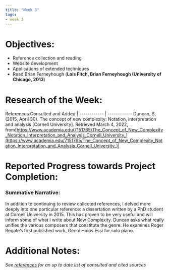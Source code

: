 ```yaml
---
title: "Week 3"
tags:
- week 3
---
```


# Objectives: 
- Reference collection and reading
- Website development
- Applications of extended techniques
- Read Brian Ferneyhough (**Lois Fitch, Brian Ferneyhough (University of Chicago, 2013**)

# Research of the Week:
References Consulted and Added | 
------------ | ------------
Duncan, S. (2015, April 30). The concept of new complexity: Notation, interpretation and analysis [Cornell University]. Retrieved March 4, 2022, from[https://www.academia.edu/7151765/The_Concept_of_New_Complexity_Notation_Interpretation_and_Analysis_Cornell_University_](https://www.academia.edu/7151765/The_Concept_of_New_Complexity_Notation_Interpretation_and_Analysis_Cornell_University_)|
# Reported Progress towards Project Completion:
### Summative Narrative: 

In addition to continuing to review collected references, I delved more deeply into one particular reference: a dissertation written by a PhD student at Cornell University in 2015. This has proven to be very useful and will inform some of what I write about New Complexity. Duncan asks what really unifies the various composers that constitute the genre. He examines Roger Regate’s first published work, Genoi Hoios Essi for solo piano.

# Additional Notes:

*See [references](/notes/vault/references.md) for an up to date list of consulted and cited sources*